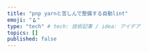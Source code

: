 ```yaml
---
title: "pnp yarnと苦しんで整備する自動lint"
emoji: "🪝"
type: "tech" # tech: 技術記事 / idea: アイデア
topics: []
published: false
---
```

